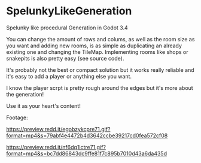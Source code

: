 # SpelunkyLikeGeneration
Spelunky like procedural Generation in Godot 3.4

You can change the amount of rows and colums, as well as the room size as you want and adding new rooms, is as simple as duplicating an already existing one and changing the TileMap. Implementing rooms like shops or snakepits is also pretty easy (see source code).

It's probably not the best or compact solution but it works really reliable and it's easy to add a player or anything else you want.

I know the player scrpt is pretty rough around the edges but it's more about the generation!


Use it as your heart's content!

Footage:

https://preview.redd.it/egobzykcpre71.gif?format=mp4&s=79abf4e4472b4d3642ccbe39217cd0fea572cf08

https://preview.redd.it/nf6dq1lctre71.gif?format=mp4&s=bc7dd86843dc9ffe81f7c895b7010d43a6da435d
